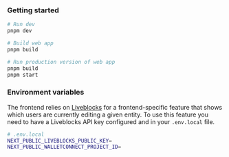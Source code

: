 ### Getting started

```sh
# Run dev
pnpm dev

# Build web app
pnpm build

# Run production version of web app
pnpm build
pnpm start
```

### Environment variables

The frontend relies on [Liveblocks](https://liveblocks.io) for a frontend-specific feature that shows which users are currently editing a given entity. To use this feature you need to have a Liveblocks API key configured and in your `.env.local` file.

```bash
# .env.local
NEXT_PUBLIC_LIVEBLOCKS_PUBLIC_KEY=
NEXT_PUBLIC_WALLETCONNECT_PROJECT_ID=
```
